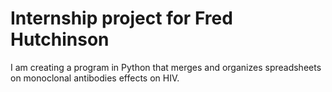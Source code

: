 # Internship project for Fred Hutchinson

I am creating a program in Python that merges and organizes spreadsheets on monoclonal antibodies effects on HIV. 
